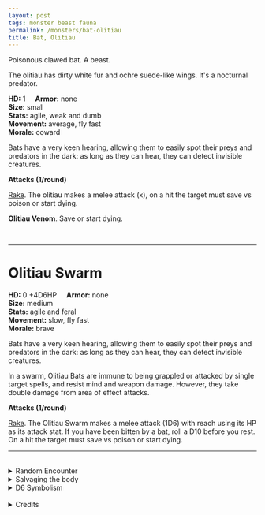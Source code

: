 ```yaml
---
layout: post
tags: monster beast fauna
permalink: /monsters/bat-olitiau
title: Bat, Olitiau
---
```


Poisonous clawed bat. A beast.

The olitiau has dirty white fur and ochre suede-like wings. It's a nocturnal predator.

**HD:** 1  &nbsp; &nbsp;  **Armor:** none <br>
**Size:** small <br>
**Stats:** agile, weak and dumb<br>
**Movement:** average, fly fast <br>
**Morale:** coward <br>

Bats have a very keen hearing, allowing them to easily spot their preys and predators in the dark: as long as they can hear, they can detect invisible creatures.

**Attacks (1/round)**

<ins>Rake</ins>. The olitiau makes a melee attack (x), on a hit the target must save vs poison or start dying. 

<span class="alchemy"> **Olitiau Venom**. Save or start dying. </span>

<br>

---

# Olitiau Swarm

**HD:** 0 +4D6HP  &nbsp; &nbsp;  **Armor:** none <br>
**Size:** medium <br>
**Stats:** agile and  feral<br>
**Movement:** slow, fly fast <br>
**Morale:** brave <br>

Bats have a very keen hearing, allowing them to easily spot their preys and predators in the dark: as long as they can hear, they can detect invisible creatures.

In a swarm, Olitiau Bats are immune to being grappled or attacked by single target spells, and resist mind and weapon damage. However, they take double damage from area of effect attacks.

**Attacks (1/round)**

<ins>Rake</ins>. The Olitiau Swarm makes a melee attack (1D6) with reach using its HP as its attack stat.  If you have been bitten by a bat, roll a D10 before you rest. On a hit the target must save vs poison or start dying.
<br>

---

<br> 

<details markdown="1">
<summary>Random Encounter</summary>
1. **Monster:** 1D4 olitiaus or 1 swarm.
1. **Lair:** A huge, sprawling willow with 4D6 sleeping olitiaus. <br>	&nbsp; OR <br>	**Omen:** Bat screeches, very close.
1. **Spoor:** A carcass, full of tiny bites, barely any signs of struggle.
1. **Tracks:** Bat noises, far away.
1. **Trace:** A single olitiau, sleeping.  
1. **Trace:** 1D4 venom hunters.
</details>

<details markdown="1">
<summary>Salvaging the body</summary>
Olitiaus are cute enough to be pet, but the most valuable part of their body is their venom.
</details>

<details markdown="1">
<summary>D6 Symbolism</summary>
In local cultures the olitiau is a symbol of ...

1. Death
1. Fear
1. Kissing
1. Water sources.
1. Night.
1. Cursed 
</details>

<br>

<details markdown="1">
<summary>Credits</summary>
The olitiau is a cryptid from Cameroon described as a giant toothy bat. [Richard J. Leblanc Jr](http://savevsdragon.blogspot.com/)'s adaptation in the [Creature Compendium](https://www.drivethrurpg.com/product/147588/CC1-Creature-Compendium) gave it a smaller size (rare!) and made it a disease carrier. Maybe its because I'm writing this in the middle of a pandemic, but I like that diseases become a real threat in DnD.
</details>
